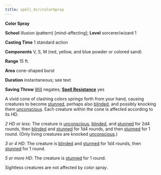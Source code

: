 ```yaml
---
title: spell_dir/colorSpray
---
```

 **Color Spray**

**School** illusion (pattern) [mind-affecting]; **Level** sorcerer/wizard 1

**Casting Time** 1 standard action

**Components** V, S, M (red, yellow, and blue powder or colored sand)

**Range** 15 ft.

**Area** cone-shaped burst

**Duration** instantaneous; see text

**Saving Throw** [Will](../combat#_will) negates; **[Spell Resistance](../glossary#_spell-resistance)** yes

A vivid cone of clashing colors springs forth from your hand, causing creatures to become [stunned](../glossary#_stunned), perhaps also [blinded](../glossary#_blinded), and possibly knocking them [unconscious](../glossary#_unconscious). Each creature within the cone is affected according to its HD.

_2 HD or less_: The creature is [unconscious](../glossary#_unconscious), [blinded](../glossary#_blinded), and [stunned](../glossary#_stunned) for 2d4 rounds, then [blinded](../glossary#_blinded) and [stunned](../glossary#_stunned) for 1d4 rounds, and then [stunned](../glossary#_stunned) for 1 round. (Only living creatures are knocked [unconscious](../glossary#_unconscious).)

_3 or 4 HD_: The creature is [blinded](../glossary#_blinded) and [stunned](../glossary#_stunned) for 1d4 rounds, then [stunned](../glossary#_stunned) for 1 round.

_5 or more HD_: The creature is [stunned](../glossary#_stunned) for 1 round.

Sightless creatures are not affected by _color spray_.

